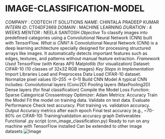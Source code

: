 # IMAGE-CLASSIFICATION-MODEL
*COMPANY* : CODTECH IT SOLUTIONS 
*NAME*: CHINTALA PRADEEP KUMAR 
*INTERN ID*: CT04DF2669
*DOMAIN* : MACHINE LEARNING 
*DURATION* : 4 WEEKS 
*MENTOR* : NEELA SANTOSH
*Objective*
To classify images into predefined categories using a Convolutional Neural Network (CNN) built with TensorFlow.
*What is CNN?*
A Convolutional Neural Network (CNN) is a deep learning architecture specially designed for processing structured arrays like images. It automatically detects important features such as edges, textures, and patterns without manual feature extraction.
*Framework Used*
TensorFlow (with Keras API)
Matplotlib (for visualization)
Dataset: CIFAR-10 (10 classes of 32x32 RGB images)
*Key Steps in Implementation*
Import Libraries
Load and Preprocess Data
Load CIFAR-10 dataset.
Normalize pixel values (0–255 → 0–1)
Build CNN Model
A typical CNN includes:
Convolutional layers (Conv2D)
Pooling layers (MaxPooling2D)
Dense layers (for final classification)
Compile the Model
Loss Function: Sparse Categorical Crossentropy
Optimizer: Adam
Metrics: Accuracy
Train the Model
Fit the model on training data.
Validate on test data.
Evaluate Performance
Check test accuracy.
Plot training vs. validation accuracy.
*Output*
Accuracy metrics after each epoch
Final test accuracy (e.g., ~70-80% on CIFAR-10)
Training/validation accuracy graph
Deliverables
Functional .py script (cnn_image_classification.py)
Ready to run on any machine with TensorFlow installed
Can be extended to other image datasets
![Image](https://github.com/user-attachments/assets/21446e6a-3779-410d-b607-4f3207371c6a)
